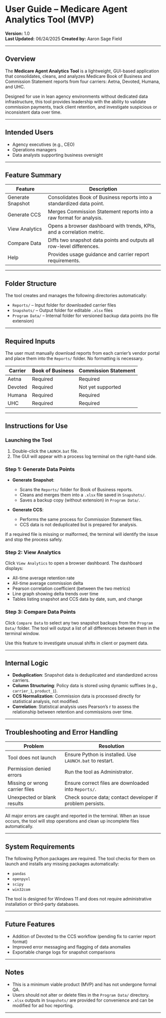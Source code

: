 # User Guide – Medicare Agent Analytics Tool (MVP)

**Version:** 1.0  
**Last Updated:** 06/24/2025 
**Created by:** Aaron Sage Field

---

## Overview

The **Medicare Agent Analytics Tool** is a lightweight, GUI-based application that consolidates, cleans, and analyzes Medicare Book of Business and Commission Statement reports from four carriers: Aetna, Devoted, Humana, and UHC.

Designed for use in lean agency environments without dedicated data infrastructure, this tool provides leadership with the ability to validate commission payments, track client retention, and investigate suspicious or inconsistent data over time.

---

## Intended Users

- Agency executives (e.g., CEO)  
- Operations managers  
- Data analysts supporting business oversight  

---

## Feature Summary

| Feature           | Description                                                                 |
|------------------|-----------------------------------------------------------------------------|
| Generate Snapshot| Consolidates Book of Business reports into a standardized data point.       |
| Generate CCS     | Merges Commission Statement reports into a raw format for analysis.          |
| View Analytics   | Opens a browser dashboard with trends, KPIs, and a correlation metric.       |
| Compare Data     | Diffs two snapshot data points and outputs all row-level differences.        |
| Help             | Provides usage guidance and carrier report requirements.                     |

---

## Folder Structure

The tool creates and manages the following directories automatically:

- `Reports/` – Input folder for downloaded carrier files  
- `Snapshots/` – Output folder for editable `.xlsx` files  
- `Program Data/` – Internal folder for versioned backup data points (no file extension)  

---

## Required Inputs

The user must manually download reports from each carrier’s vendor portal and place them into the `Reports/` folder. No formatting is necessary.

| Carrier  | Book of Business | Commission Statement |
|----------|------------------|----------------------|
| Aetna    | Required         | Required             |
| Devoted  | Required         | Not yet supported    |
| Humana   | Required         | Required             |
| UHC      | Required         | Required             |

---

## Instructions for Use

### Launching the Tool

1. Double-click the `LAUNCH.bat` file.  
2. The GUI will appear with a process log terminal on the right-hand side.

### Step 1: Generate Data Points

- **Generate Snapshot**:  
  - Scans the `Reports/` folder for Book of Business reports.  
  - Cleans and merges them into a `.xlsx` file saved in `Snapshots/`.  
  - Saves a backup copy (without extension) in `Program Data/`.

- **Generate CCS**:  
  - Performs the same process for Commission Statement files.  
  - CCS data is not deduplicated but is prepared for analysis.

If a required file is missing or malformed, the terminal will identify the issue and stop the process safely.

### Step 2: View Analytics

Click `View Analytics` to open a browser dashboard. The dashboard displays:

- All-time average retention rate  
- All-time average commission delta  
- Pearson correlation coefficient (between the two metrics)  
- Line graph showing delta trends over time  
- Tables listing snapshot and CCS data by date, sum, and change

### Step 3: Compare Data Points

Click `Compare Data` to select any two snapshot backups from the `Program Data/` folder. The tool will output a list of all differences between them in the terminal window.

Use this feature to investigate unusual shifts in client or payment data.

---

## Internal Logic

- **Deduplication**: Snapshot data is deduplicated and standardized across carriers.  
- **Column Structuring**: Policy data is stored using dynamic suffixes (e.g., `carrier_1`, `product_1`).  
- **CCS Normalization**: Commission data is processed directly for statistical analysis, not modified.  
- **Correlation**: Statistical analysis uses Pearson’s r to assess the relationship between retention and commissions over time.  

---

## Troubleshooting and Error Handling

| Problem                        | Resolution                                                |
|-------------------------------|-----------------------------------------------------------|
| Tool does not launch          | Ensure Python is installed. Use `LAUNCH.bat` to restart. |
| Permission denied errors      | Run the tool as Administrator.                           |
| Missing or wrong carrier files| Ensure correct files are downloaded into `Reports/`.      |
| Unexpected or blank results   | Check source data; contact developer if problem persists. |

All major errors are caught and reported in the terminal. When an issue occurs, the tool will stop operations and clean up incomplete files automatically.

---

## System Requirements

The following Python packages are required. The tool checks for them on launch and installs any missing packages automatically:

- `pandas`  
- `openpyxl`  
- `scipy`  
- `win32com`  

The tool is designed for Windows 11 and does not require administrative installation or third-party databases.

---

## Future Features

- Addition of Devoted to the CCS workflow (pending fix to carrier report format)  
- Improved error messaging and flagging of data anomalies  
- Exportable change logs for snapshot comparisons  

---

## Notes

- This is a minimum viable product (MVP) and has not undergone formal QA.  
- Users should not alter or delete files in the `Program Data/` directory.  
- `.xlsx` outputs in `Snapshots/` are provided for convenience and can be modified for ad hoc reporting.  

---

